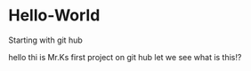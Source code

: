 # Hello-World
Starting with git hub

hello thi is Mr.Ks first project on git hub
let we see what is this!?

